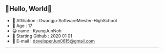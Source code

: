 ## 👋Hello, World👋
- 🏫 Affiliation : Gwangju-SoftwareMiester-HighSchool
- 👨 Age : 17
- 😀 name : KyungJunNoh
- 🌱 Starting Github : 2020 01 01
- 📩 E-mail : developerJun0615@gmail.com
<hr>



<!--
**KyungJunNoh/KyungJunNoh** is a ✨ _special_ ✨ repository because its `README.md` (this file) appears on your GitHub profile.

Here are some ideas to get you started:

- 🔭 I’m currently working on ...
- 🌱 I’m currently learning ...
- 👯 I’m looking to collaborate on ...
- 🤔 I’m looking for help with ...
- 💬 Ask me about ...
- 📫 How to reach me: ...
- 😄 Pronouns: ...
- ⚡ Fun fact: ...
-->
